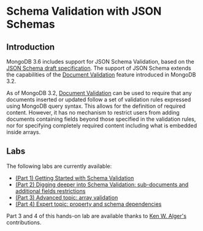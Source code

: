 # Schema Validation with JSON Schemas

## Introduction

MongoDB 3.6 includes support for JSON Schema Validation, based on the [JSON Schema draft specification](http://json-schema.org/). The support of JSON Schema extends the capabilities of the [Document Validation](https://docs.mongodb.com/manual/core/document-validation/) feature introduced in MongoDB 3.2.

As of MongoDB 3.2, [Document Validation](https://docs.mongodb.com/manual/core/document-validation/) can be used to require that any documents inserted or updated follow a set of validation rules expressed using MongoDB query syntax. This allows for the definition of required content. However, it has no mechanism to restrict users from adding documents containing fields beyond those specified in the validation rules, nor for specifying completely required content including what is embedded inside arrays.

## Labs

The following labs are currently available:

* [(Part 1) Getting Started with Schema Validation](./HOL-PART1.md)
* [(Part 2) Digging deeper into Schema Validation: sub-documents and additional fields restrictions](./HOL-PART2.md)
* [(Part 3) Advanced topic: array validation](./HOL-PART3.md)
* [(Part 4) Expert topic: property and schema dependencies](./HOL-PART4.md)

Part 3 and 4 of this hands-on lab are available thanks to [Ken W. Alger's](https://github.com/kenwalger) contributions.